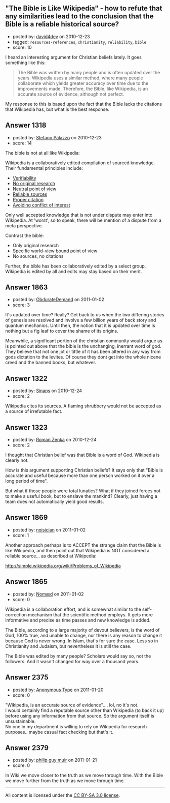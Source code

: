 ## "The Bible is Like Wikipedia" - how to refute that any similarities lead to the conclusion that the Bible is a reliable historical source?

- posted by: [david4dev](https://stackexchange.com/users/-1/339-david4dev) on 2010-12-23
- tagged: `resources-references`, `christianity`, `reliability`, `bible`
- score: 10

I heard an interesting argument for Christian beliefs lately. It goes something like this:

> The Bible was written by many people
> and is often updated over the years.
> Wikipedia uses a similar method, where
> many people collaborate which yields
> greater accuracy over time due to the
> improvements made. Therefore, the
> Bible, like Wikipedia, is an accurate
> source of evidence, although not perfect.

My response to this is based upon the fact that the Bible lacks the citations that Wikipedia has, but what is the best response.


## Answer 1318

- posted by: [Stefano Palazzo](https://stackexchange.com/users/-1/47-stefano-palazzo) on 2010-12-23
- score: 14

The bible is not at all like Wikipedia:

Wikipedia is a collaboratively edited compilation of sourced knowledge. Their fundamental principles include:

 - [Verifiability](http://en.wikipedia.org/wiki/Wikipedia:Verifiability)
 - [No original research](http://en.wikipedia.org/wiki/Wikipedia:NOR)
 - [Neutral point of view](http://en.wikipedia.org/wiki/Wikipedia:NPOV)
 - [Reliable sources](http://en.wikipedia.org/wiki/Wikipedia:Identifying_reliable_sources)
 - [Proper citation](http://en.wikipedia.org/wiki/Wikipedia:Citing_sources)
 - [Avoiding conflict of interest](http://en.wikipedia.org/wiki/Wikipedia:Conflict_of_interest)

Only well accepted knowledge that is not under dispute may enter into Wikipedia. At 'worst', so to speak, there will be mention of a dispute from a meta perspective.

Contrast the bible:

 - Only original research
 - Specific world-view bound point of view
 - No sources, no citations

Further, the bible has been collaboratively edited by a select group. Wikipedia is edited by all and edits may stay based on their merit.




## Answer 1863

- posted by: [ObdurateDemand](https://stackexchange.com/users/-1/524-obduratedemand) on 2011-01-02
- score: 3

It's updated over time?  Really?  Get back to us when the two differing stories of genesis are resolved and involve a few billion years of back story and quantum mechanics.  Until then, the notion that it is updated over time is nothing but a fig leaf to cover the shame of its origins.

Meanwhile, a significant portion of the christian community would argue as is pointed out above that the bible is the unchanging, inerrant word of god.  They believe that not one jot or tittle of it has been altered in any way from gods dictation to the levites.  Of course they dont get into the whole nicene creed and the banned books, but whatever.


## Answer 1322

- posted by: [Sinaps](https://stackexchange.com/users/-1/333-sinaps) on 2010-12-24
- score: 2

Wikipedia cites its sources.  A flaming shrubbery would not be accepted as a source of irrefutable fact. 


## Answer 1323

- posted by: [Roman Zenka](https://stackexchange.com/users/-1/420-roman-zenka) on 2010-12-24
- score: 2

I thought that Christian belief was that Bible is a word of God. Wikipedia is clearly not. 

How is this argument supporting Christian beliefs? It says only that "Bible is accurate and useful because more than one person worked on it over a long period of time".

But what if those people were total lunatics? What if they joined forces not to make a useful book, but to enslave the mankind? Clearly, just having a team does not automatically yield good results.


## Answer 1869

- posted by: [noisician](https://stackexchange.com/users/-1/90-noisician) on 2011-01-02
- score: 1

Another approach perhaps is to ACCEPT the strange claim that the Bible is like Wikipedia, and then point out that Wikipedia is NOT considered a reliable source... as described at Wikipedia:

http://simple.wikipedia.org/wiki/Problems_of_Wikipedia




## Answer 1865

- posted by: [Nomæd](https://stackexchange.com/users/-1/27-nom-d) on 2011-01-02
- score: 0

Wikipedia is a collaboration effort, and is somewhat similar to the self-correction mechanism that the scientific method employs. It gets more informative and precise as time passes and new knowledge is added.

The Bible, according to a large majority of devout believers, is the word of God, 100% true, and unable to change, nor there is any reason to change it because God is never wrong. In Islam, that's for sure the case. Less so in Christianity and Judaism, but nevertheless it is still the case.

The Bible was edited by many people? Scholars would say so, not the followers. And it wasn't changed for way over a thousand years.


## Answer 2375

- posted by: [Anonymous Type](https://stackexchange.com/users/-1/893-anonymous-type) on 2011-01-20
- score: 0

"Wikipedia, is an accurate source of evidence".... lol, no it's not.   
I would certainly find a reputable source other than Wikipedia (to back it up) before using any information from that source. So the argument itself is unsustainable.  
No one in my department is willing to rely on Wikipedia for research purposes.. maybe casual fact checking but that's it.


## Answer 2379

- posted by: [philip guy muir](https://stackexchange.com/users/-1/182-philip-guy-muir) on 2011-01-21
- score: 0

In Wiki we move closer to the truth as we move through time. With the Bible we move further from the truth as we move through time. 



---

All content is licensed under the [CC BY-SA 3.0 license](https://creativecommons.org/licenses/by-sa/3.0/).
